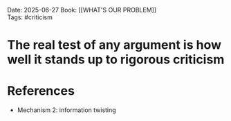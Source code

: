 Date: 2025-06-27
Book: [[WHAT'S OUR PROBLEM]]\
Tags: #criticism 
# The real test of any argument is how well it stands up to rigorous criticism

# References
- Mechanism 2: information twisting